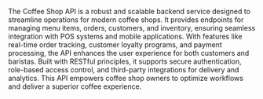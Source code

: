 The Coffee Shop API is a robust and scalable backend service designed to streamline operations for modern coffee shops. It provides endpoints for managing menu items, orders, customers, and inventory, ensuring seamless integration with POS systems and mobile applications. With features like real-time order tracking, customer loyalty programs, and payment processing, the API enhances the user experience for both customers and baristas. Built with RESTful principles, it supports secure authentication, role-based access control, and third-party integrations for delivery and analytics. This API empowers coffee shop owners to optimize workflows and deliver a superior coffee experience.